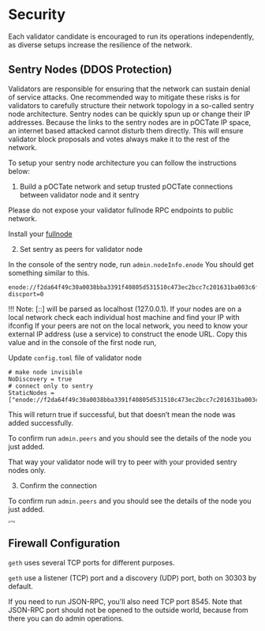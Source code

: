 # Security

Each validator candidate is encouraged to run its operations independently, as diverse setups increase the resilience of the network.

## Sentry Nodes (DDOS Protection)

Validators are responsible for ensuring that the network can sustain denial of service attacks. One recommended way to mitigate these risks is for validators to carefully structure their network topology in a so-called sentry node architecture.
Sentry nodes can be quickly spun up or change their IP addresses. Because the links to the sentry nodes are in pOCTate IP space, an internet based attacked cannot disturb them directly. This will ensure validator block proposals and votes always make it to the rest of the network.

To setup your sentry node architecture you can follow the instructions below:

1. Build a pOCTate network and setup trusted pOCTate connections between validator node and it sentry

Please do not expose your validator fullnode RPC endpoints to public network.

Install your [fullnode](../developer/fullnode.md)

2. Set sentry as peers  for validator node

In the console of the sentry node, run `admin.nodeInfo.enode` You should get something similar to this.

```
enode://f2da64f49c30a0038bba3391f40805d531510c473ec2bcc7c201631ba003c6f16fa09e03308e48f87d21c0fed1e4e0bc53428047f6dcf34da344d3f5bb69373b@[::]:30306?discport=0
```

!!! Note:
	[::] will be parsed as localhost (127.0.0.1). If your nodes are on a local network check each individual host machine and find your IP with ifconfig
	If your peers are not on the local network, you need to know your external IP address (use a service) to construct the enode URL.
	Copy this value and in the console of the first node run,

Update `config.toml` file of validator node

```
# make node invisible
NoDiscovery = true
# connect only to sentry
StaticNodes = ["enode://f2da64f49c30a0038bba3391f40805d531510c473ec2bcc7c201631ba003c6f16fa09e03308e48f87d21c0fed1e4e0bc53428047f6dcf34da344d3f5bb69373b@[10.1.1.1]:30306"]
```
This will return true if successful, but that doesn’t mean the node was added successfully.


To confirm run `admin.peers` and you should see the details of the node you just added.


That way your validator node will try to peer with your provided sentry nodes only.


3. Confirm the connection

To confirm run `admin.peers` and you should see the details of the node you just added.


<img src="/assets/validator.png" alt="img" style="zoom:33%;" />

## Firewall Configuration

`geth` uses several TCP ports for different purposes.

`geth` use a listener (TCP) port and a discovery (UDP) port, both on 30303 by default.

If you need to run JSON-RPC, you'll also need TCP port 8545. Note that JSON-RPC port should not be opened to the outside world, because from there you can do admin operations.
